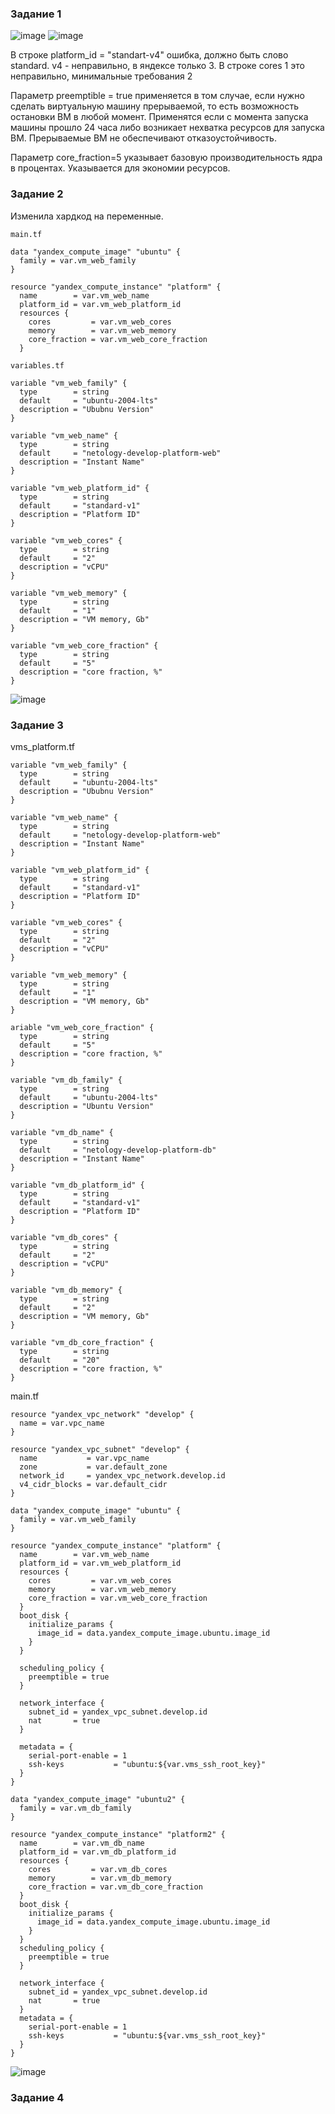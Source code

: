 ### Задание 1
![image](https://github.com/user-attachments/assets/53ac3e22-87b4-4190-91e2-5f409aeabc7d)
![image](https://github.com/user-attachments/assets/14ee4634-25a4-4802-a345-ced98ec0a1cc)

В строке platform_id = "standart-v4" ошибка, должно быть слово standard. v4 - неправильно, в яндексе только 3.
В строке cores 1 это неправильно, минимальные требования 2

Параметр preemptible = true применяется в том случае, если нужно сделать виртуальную машину прерываемой, то есть возможность остановки ВМ в любой момент. Применятся если с момента запуска машины прошло 24 часа либо возникает нехватка ресурсов для запуска ВМ. Прерываемые ВМ не обеспечивают отказоустойчивость.

Параметр core_fraction=5 указывает базовую производительность ядра в процентах. Указывается для экономии ресурсов.


### Задание 2

Изменила хардкод на переменные.
```
main.tf

data "yandex_compute_image" "ubuntu" {
  family = var.vm_web_family
}

resource "yandex_compute_instance" "platform" {
  name        = var.vm_web_name
  platform_id = var.vm_web_platform_id
  resources {
    cores         = var.vm_web_cores
    memory        = var.vm_web_memory
    core_fraction = var.vm_web_core_fraction
  }
```
```
variables.tf

variable "vm_web_family" {
  type        = string
  default     = "ubuntu-2004-lts"
  description = "Ububnu Version"
}

variable "vm_web_name" {
  type        = string
  default     = "netology-develop-platform-web"
  description = "Instant Name"
}

variable "vm_web_platform_id" {
  type        = string
  default     = "standard-v1"
  description = "Platform ID"
}

variable "vm_web_cores" {
  type        = string
  default     = "2"
  description = "vCPU"
}

variable "vm_web_memory" {
  type        = string
  default     = "1"
  description = "VM memory, Gb"
}

variable "vm_web_core_fraction" {
  type        = string
  default     = "5"
  description = "core fraction, %"
}
```


![image](https://github.com/user-attachments/assets/c1716191-2b0c-4ee1-8b8d-a7727f16b56c)

### Задание 3

vms_platform.tf
```
variable "vm_web_family" {
  type        = string
  default     = "ubuntu-2004-lts"
  description = "Ububnu Version"
}

variable "vm_web_name" {
  type        = string
  default     = "netology-develop-platform-web"
  description = "Instant Name"
}

variable "vm_web_platform_id" {
  type        = string
  default     = "standard-v1"
  description = "Platform ID"
}

variable "vm_web_cores" {
  type        = string
  default     = "2"
  description = "vCPU"
}

variable "vm_web_memory" {
  type        = string
  default     = "1"
  description = "VM memory, Gb"
}

ariable "vm_web_core_fraction" {
  type        = string
  default     = "5"
  description = "core fraction, %"
}

variable "vm_db_family" {
  type        = string
  default     = "ubuntu-2004-lts"
  description = "Ubuntu Version"
}

variable "vm_db_name" {
  type        = string
  default     = "netology-develop-platform-db"
  description = "Instant Name"
}

variable "vm_db_platform_id" {
  type        = string
  default     = "standard-v1"
  description = "Platform ID"
}

variable "vm_db_cores" {
  type        = string
  default     = "2"
  description = "vCPU"
}

variable "vm_db_memory" {
  type        = string
  default     = "2"
  description = "VM memory, Gb"
}

variable "vm_db_core_fraction" {
  type        = string
  default     = "20"
  description = "core fraction, %"
}
```

main.tf
```
resource "yandex_vpc_network" "develop" {
  name = var.vpc_name
}

resource "yandex_vpc_subnet" "develop" {
  name           = var.vpc_name
  zone           = var.default_zone
  network_id     = yandex_vpc_network.develop.id
  v4_cidr_blocks = var.default_cidr
}

data "yandex_compute_image" "ubuntu" {
  family = var.vm_web_family
}

resource "yandex_compute_instance" "platform" {
  name        = var.vm_web_name
  platform_id = var.vm_web_platform_id
  resources {
    cores         = var.vm_web_cores
    memory        = var.vm_web_memory
    core_fraction = var.vm_web_core_fraction
  }
  boot_disk {
    initialize_params {
      image_id = data.yandex_compute_image.ubuntu.image_id
    }
  }

  scheduling_policy {
    preemptible = true
  }

  network_interface {
    subnet_id = yandex_vpc_subnet.develop.id
    nat       = true
  }

  metadata = {
    serial-port-enable = 1
    ssh-keys           = "ubuntu:${var.vms_ssh_root_key}"
  }
}

data "yandex_compute_image" "ubuntu2" {
  family = var.vm_db_family
}

resource "yandex_compute_instance" "platform2" {
  name        = var.vm_db_name
  platform_id = var.vm_db_platform_id
  resources {
    cores         = var.vm_db_cores
    memory        = var.vm_db_memory
    core_fraction = var.vm_db_core_fraction
  }
  boot_disk {
    initialize_params {
      image_id = data.yandex_compute_image.ubuntu.image_id
    }
  }
  scheduling_policy {
    preemptible = true
  }

  network_interface {
    subnet_id = yandex_vpc_subnet.develop.id
    nat       = true
  }
  metadata = {
    serial-port-enable = 1
    ssh-keys           = "ubuntu:${var.vms_ssh_root_key}"
  }
}
```
![image](https://github.com/user-attachments/assets/69516cf1-417e-4add-aa33-7d19d44f1e55)


### Задание 4





